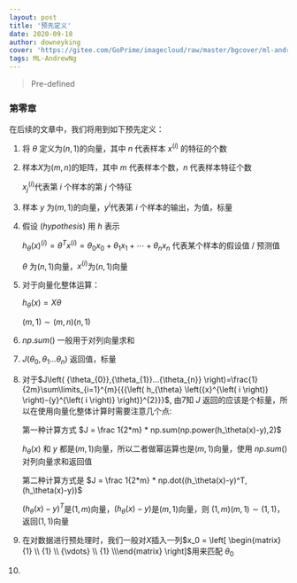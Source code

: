 ```yaml
---
layout: post
title: '预先定义'
date: 2020-09-18
author: downeyking
cover: 'https://gitee.com/GoPrime/imagecloud/raw/master/bgcover/ml-andrewng.png'
tags: ML-AndrewNg
---
```


> Pre-defined



### 第零章 

在后续的文章中，我们将用到如下预先定义：

1. 将 $\theta$ 定义为$(n, 1)$的向量，其中 $n$ 代表样本 $x^{(i)}$ 的特征的个数

2. 样本$X$为$(m,n)$的矩阵，其中 $m$ 代表样本个数，$n$ 代表样本特征个数

   $x_j^{(i)}$代表第 $i$ 个样本的第 $j$ 个特征

3. 样本 $y$ 为$(m,1)$的向量，$y^i$代表第 $i$ 个样本的输出，为值，标量 

4. 假设 $(hypothesis)$ 用 $h$ 表示

   $h_\theta{(x)^{(i)}}=\theta^Tx^{(i)}=\theta_0x_0+\theta_1x_1+\cdots+\theta_nx_n$  代表某个样本的假设值 / 预测值

   $\theta$ 为$(n,1)$向量，$x^{(i)}$为$(n,1)$向量

5. 对于向量化整体运算：

   $h_\theta(x)=X\theta$ 

   $(m,1) \sim (m,n)(n,1)$

6. $np.sum()$ 一般用于对列向量求和

7. $J\left( {\theta_{0}},{\theta_{1}}...{\theta_{n}} \right)$ 返回值，标量

8. 对于$J\left( {\theta_{0}},{\theta_{1}}...{\theta_{n}} \right)=\frac{1}{2m}\sum\limits_{i=1}^{m}{{{\left( h_{\theta} \left({x}^{\left( i \right)} \right)-{y}^{\left( i \right)} \right)}^{2}}}$, 由7知 $J$ 返回的应该是个标量，所以在使用向量化整体计算时需要注意几个点:

   第一种计算方式 $J = \frac 1{2*m} * np.sum(np.power(h_\theta(x)-y),2)$

   $h_\theta(x)$ 和 $y$ 都是$(m,1)$向量，所以二者做幂运算也是$(m,1)$向量，使用 $np.sum()$对列向量求和返回值

   第二种计算方式是 $J = \frac 1{2*m} * np.dot((h_\theta(x)-y)^T,(h_\theta(x)-y))$

   $(h_\theta(x)-y)^T$是$(1,m)$向量，$(h_\theta(x)-y)$是$(m,1)$向量，则 $(1,m)(m,1) \sim (1,1)$，返回$(1,1)$向量

9. 在对数据进行预处理时，我们一般对$X$插入一列$x_0 = \left[ \begin{matrix}   {1}  \\   {1}  \\   {\vdots}  \\   {1}  \\\end{matrix} \right]$用来匹配 $\theta_0$

10. 

    

    



